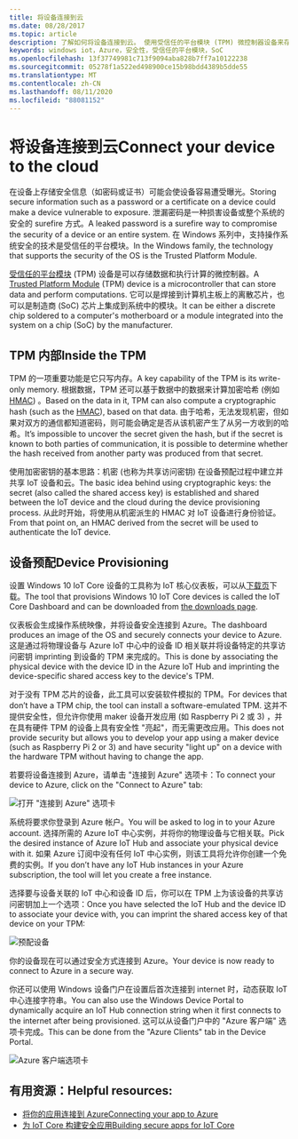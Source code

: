 ```yaml
---
title: 将设备连接到云
ms.date: 08/28/2017
ms.topic: article
description: 了解如何将设备连接到云。 使用受信任的平台模块 (TPM) 微控制器设备来存储数据和执行计算。
keywords: windows iot，Azure，安全性，受信任的平台模块，SoC
ms.openlocfilehash: 13f37749981c713f9094aba828b7ff7a10122238
ms.sourcegitcommit: 05278f1a522ed498900ce15b98bdd4389b5dde55
ms.translationtype: MT
ms.contentlocale: zh-CN
ms.lasthandoff: 08/11/2020
ms.locfileid: "88081152"
---
```

# <a name="connect-your-device-to-the-cloud"></a><span data-ttu-id="da073-105">将设备连接到云</span><span class="sxs-lookup"><span data-stu-id="da073-105">Connect your device to the cloud</span></span>

<span data-ttu-id="da073-106">在设备上存储安全信息（如密码或证书）可能会使设备容易遭受曝光。</span><span class="sxs-lookup"><span data-stu-id="da073-106">Storing secure information such as a password or a certificate on a device could make a device vulnerable to exposure.</span></span> <span data-ttu-id="da073-107">泄漏密码是一种损害设备或整个系统的安全的 surefire 方式。</span><span class="sxs-lookup"><span data-stu-id="da073-107">A leaked password is a surefire way to compromise the security of a device or an entire system.</span></span> <span data-ttu-id="da073-108">在 Windows 系列中，支持操作系统安全的技术是受信任的平台模块。</span><span class="sxs-lookup"><span data-stu-id="da073-108">In the Windows family, the technology that supports the security of the OS is the Trusted Platform Module.</span></span>

<span data-ttu-id="da073-109">[受信任的平台模块](https://en.wikipedia.org/wiki/Trusted_Platform_Module) (TPM) 设备是可以存储数据和执行计算的微控制器。</span><span class="sxs-lookup"><span data-stu-id="da073-109">A [Trusted Platform Module](https://en.wikipedia.org/wiki/Trusted_Platform_Module) (TPM) device is a microcontroller that can store data and perform computations.</span></span> <span data-ttu-id="da073-110">它可以是焊接到计算机主板上的离散芯片，也可以是制造商 (SoC) 芯片上集成到系统中的模块。</span><span class="sxs-lookup"><span data-stu-id="da073-110">It can be either a discrete chip soldered to a computer's motherboard or a module integrated into the system on a chip (SoC) by the manufacturer.</span></span> 

## <a name="inside-the-tpm"></a><span data-ttu-id="da073-111">TPM 内部</span><span class="sxs-lookup"><span data-stu-id="da073-111">Inside the TPM</span></span> 

<span data-ttu-id="da073-112">TPM 的一项重要功能是它只写内存。</span><span class="sxs-lookup"><span data-stu-id="da073-112">A key capability of the TPM is its write-only memory.</span></span> <span data-ttu-id="da073-113">根据数据，TPM 还可以基于数据中的数据来计算加密哈希 (例如[HMAC](https://en.wikipedia.org/wiki/Hash-based_message_authentication_code)) 。</span><span class="sxs-lookup"><span data-stu-id="da073-113">Based on the data in it, TPM can also compute a cryptographic hash (such as the [HMAC](https://en.wikipedia.org/wiki/Hash-based_message_authentication_code)), based on that data.</span></span>
<span data-ttu-id="da073-114">由于哈希，无法发现机密，但如果对双方的通信都知道密码，则可能会确定是否从该机密产生了从另一方收到的哈希。</span><span class="sxs-lookup"><span data-stu-id="da073-114">It’s impossible to uncover the secret given the hash, but if the secret is known to both parties of communication, it is possible to determine whether the hash received from another party was produced from that secret.</span></span>

<span data-ttu-id="da073-115">使用加密密钥的基本思路：机密 (也称为共享访问密钥) 在设备预配过程中建立并共享 IoT 设备和云。</span><span class="sxs-lookup"><span data-stu-id="da073-115">The basic idea behind using cryptographic keys: the secret (also called the shared access key) is established and shared between the IoT device and the cloud during the device provisioning process.</span></span> <span data-ttu-id="da073-116">从此时开始，将使用从机密派生的 HMAC 对 IoT 设备进行身份验证。</span><span class="sxs-lookup"><span data-stu-id="da073-116">From that point on, an HMAC derived from the secret will be used to authenticate the IoT device.</span></span>

## <a name="device-provisioning"></a><span data-ttu-id="da073-117">设备预配</span><span class="sxs-lookup"><span data-stu-id="da073-117">Device Provisioning</span></span> 

<span data-ttu-id="da073-118">设置 Windows 10 IoT Core 设备的工具称为 IoT 核心仪表板，可以从[下载页](https://go.microsoft.com/fwlink/?LinkID=708576)下载。</span><span class="sxs-lookup"><span data-stu-id="da073-118">The tool that provisions Windows 10 IoT Core devices is called the IoT Core Dashboard and can be downloaded from [the downloads page](https://go.microsoft.com/fwlink/?LinkID=708576).</span></span>

<span data-ttu-id="da073-119">仪表板会生成操作系统映像，并将设备安全连接到 Azure。</span><span class="sxs-lookup"><span data-stu-id="da073-119">The dashboard produces an image of the OS and securely connects your device to Azure.</span></span> <span data-ttu-id="da073-120">这是通过将物理设备与 Azure IoT 中心中的设备 ID 相关联并将设备特定的共享访问密钥 imprinting 到设备的 TPM 来完成的。</span><span class="sxs-lookup"><span data-stu-id="da073-120">This is done by associating the physical device with the device ID in the Azure IoT Hub and imprinting the device-specific shared access key to the device's TPM.</span></span> 

<span data-ttu-id="da073-121">对于没有 TPM 芯片的设备，此工具可以安装软件模拟的 TPM。</span><span class="sxs-lookup"><span data-stu-id="da073-121">For devices that don’t have a TPM chip, the tool can install a software-emulated TPM.</span></span> <span data-ttu-id="da073-122">这并不提供安全性，但允许你使用 maker 设备开发应用 (如 Raspberry Pi 2 或 3) ，并在具有硬件 TPM 的设备上具有安全性 "亮起"，而无需更改应用。</span><span class="sxs-lookup"><span data-stu-id="da073-122">This does not provide security but allows you to develop your app using a maker device (such as Raspberry Pi 2 or 3) and have security "light up" on a device with the hardware TPM without having to change the app.</span></span> 

<span data-ttu-id="da073-123">若要将设备连接到 Azure，请单击 "连接到 Azure" 选项卡：</span><span class="sxs-lookup"><span data-stu-id="da073-123">To connect your device to Azure, click on the "Connect to Azure" tab:</span></span>

![打开 "连接到 Azure" 选项卡](../media/ConnectDeviceToCloud/Building_Secure_Apps_for_IoT_Core_Screen01.png)

<span data-ttu-id="da073-125">系统将要求你登录到 Azure 帐户。</span><span class="sxs-lookup"><span data-stu-id="da073-125">You will be asked to log in to your Azure account.</span></span> <span data-ttu-id="da073-126">选择所需的 Azure IoT 中心实例，并将你的物理设备与它相关联。</span><span class="sxs-lookup"><span data-stu-id="da073-126">Pick the desired instance of Azure IoT Hub and associate your physical device with it.</span></span> <span data-ttu-id="da073-127">如果 Azure 订阅中没有任何 IoT 中心实例，则该工具将允许你创建一个免费的实例。</span><span class="sxs-lookup"><span data-stu-id="da073-127">If you don’t have any IoT Hub instances in your Azure subscription, the tool will let you create a free instance.</span></span> 

<span data-ttu-id="da073-128">选择要与设备关联的 IoT 中心和设备 ID 后，你可以在 TPM 上为该设备的共享访问密钥加上一个选项：</span><span class="sxs-lookup"><span data-stu-id="da073-128">Once you have selected the IoT Hub and the device ID to associate your device with, you can imprint the shared access key of that device on your TPM:</span></span>

![预配设备](../media/ConnectDeviceToCloud/Building_Secure_Apps_for_IoT_Core_Screen02.png)

<span data-ttu-id="da073-130">你的设备现在可以通过安全方式连接到 Azure。</span><span class="sxs-lookup"><span data-stu-id="da073-130">Your device is now ready to connect to Azure in a secure way.</span></span> 

<span data-ttu-id="da073-131">你还可以使用 Windows 设备门户在设置后首次连接到 internet 时，动态获取 IoT 中心连接字符串。</span><span class="sxs-lookup"><span data-stu-id="da073-131">You can also use the Windows Device Portal to dynamically acquire an IoT Hub connection string when it first connects to the internet after being provisioned.</span></span> <span data-ttu-id="da073-132">这可以从设备门户中的 "Azure 客户端" 选项卡完成。</span><span class="sxs-lookup"><span data-stu-id="da073-132">This can be done from the "Azure Clients" tab in the Device Portal.</span></span>

![Azure 客户端选项卡](../media/ConnectDeviceToCloud/azure-clients.png)

## <a name="helpful-resources"></a><span data-ttu-id="da073-134">有用资源：</span><span class="sxs-lookup"><span data-stu-id="da073-134">Helpful resources:</span></span>
* [<span data-ttu-id="da073-135">将你的应用连接到 Azure</span><span class="sxs-lookup"><span data-stu-id="da073-135">Connecting your app to Azure</span></span>](../connect-to-cloud/ConnectAppToCloud.md)
* [<span data-ttu-id="da073-136">为 IoT Core 构建安全应用</span><span class="sxs-lookup"><span data-stu-id="da073-136">Building secure apps for IoT Core</span></span>](https://blogs.windows.com/buildingapps/2016/07/20/building-secure-apps-for-windows-iot-core/#oqFLXiWIL1iCF8j9.97)
